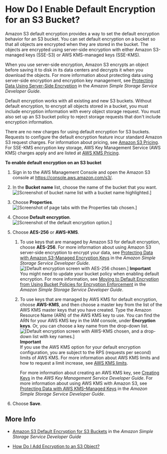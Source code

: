# How Do I Enable Default Encryption for an S3 Bucket?<a name="default-bucket-encryption"></a>

Amazon S3 default encryption provides a way to set the default encryption behavior for an S3 bucket\. You can set default encryption on a bucket so that all objects are encrypted when they are stored in the bucket\. The objects are encrypted using server\-side encryption with either Amazon S3\-managed keys \(SSE\-S3\) or AWS KMS\-managed keys \(SSE\-KMS\)\. 

When you use server\-side encryption, Amazon S3 encrypts an object before saving it to disk in its data centers and decrypts it when you download the objects\. For more information about protecting data using server\-side encryption and encryption key management, see [Protecting Data Using Server\-Side Encryption](http://docs.aws.amazon.com/AmazonS3/latest/dev/serv-side-encryption.html) in the *Amazon Simple Storage Service Developer Guide*\.

Default encryption works with all existing and new S3 buckets\. Without default encryption, to encrypt all objects stored in a bucket, you must include encryption information with every object storage request\. You must also set up an S3 bucket policy to reject storage requests that don't include encryption information\. 

There are no new charges for using default encryption for S3 buckets\. Requests to configure the default encryption feature incur standard Amazon S3 request charges\. For information about pricing, see [Amazon S3 Pricing](https://aws.amazon.com/s3/pricing/)\. For SSE\-KMS encryption key storage, AWS Key Management Service \(AWS KMS\) charges apply and are listed at [AWS KMS Pricing](https://aws.amazon.com/kms/pricing/)\. 

**To enable default encryption on an S3 bucket**

1. Sign in to the AWS Management Console and open the Amazon S3 console at [https://console\.aws\.amazon\.com/s3/](https://console.aws.amazon.com/s3/)\.

1. In the **Bucket name** list, choose the name of the bucket that you want\.  
![\[Screenshot of bucket name list with a bucket name highlighted.\]](http://docs.aws.amazon.com/AmazonS3/latest/user-guide/images/choose-bucket-name.png)

1. Choose **Properties**\.  
![\[Screenshot of page tabs with the Properties tab chosen.\]](http://docs.aws.amazon.com/AmazonS3/latest/user-guide/images/choose-properties-tab.png)

1. Choose **Default encryption**\.  
![\[Screenshot of the default encryption option.\]](http://docs.aws.amazon.com/AmazonS3/latest/user-guide/images/choose-properties-default-encryption.png)

1. Choose **AES\-256** or **AWS\-KMS**\.

   1. To use keys that are managed by Amazon S3 for default encryption, choose **AES\-256**\. For more information about using Amazon S3 server\-side encryption to encrypt your data, see [Protecting Data with Amazon S3\-Managed Encryption Keys](http://docs.aws.amazon.com/AmazonS3/latest/dev/UsingServerSideEncryption.html) in the *Amazon Simple Storage Service Developer Guide*\.  
![\[Default encryption screen with AES-256 chosen.\]](http://docs.aws.amazon.com/AmazonS3/latest/user-guide/images/add-default-encryption-aes256.png)
**Important**  
You might need to update your bucket policy when enabling default encryption\. For more information, see [Moving to Default Encryption from Using Bucket Policies for Encryption Enforcement](http://docs.aws.amazon.com/AmazonS3/latest/dev/bucket-encryption.html#bucket-encryption-update-bucket-policy) in the *Amazon Simple Storage Service Developer Guide*\.

   1. To use keys that are managed by AWS KMS for default encryption, choose **AWS\-KMS**, and then choose a master key from the list of the AWS KMS master keys that you have created\. Type the Amazon Resource Name \(ARN\) of the AWS KMS key to use\. You can find the ARN for your AWS KMS key in the IAM console, under **Encryption keys**\. Or, you can choose a key name from the drop\-down list\.  
![\[Default encryption screen with AWS-KMS chosen, and a drop-down list with key
                names.\]](http://docs.aws.amazon.com/AmazonS3/latest/user-guide/images/add-default-encryption-kms-key.png)
**Important**  
If you use the AWS KMS option for your default encryption configuration, you are subject to the RPS \(requests per second\) limits of AWS KMS\. For more information about AWS KMS limits and how to request a limit increase, see [AWS KMS limits](http://docs.aws.amazon.com/kms/latest/developerguide/limits.html)\. 

      For more information about creating an AWS KMS key, see [Creating Keys](http://docs.aws.amazon.com/kms/latest/developerguide/UsingServerSideEncryption.html) in the *AWS Key Management Service Developer Guide*\. For more information about using AWS KMS with Amazon S3, see [Protecting Data with AWS KMS–Managed Keys](http://docs.aws.amazon.com/AmazonS3/latest/dev/UsingKMSEncryption.html) in the *Amazon Simple Storage Service Developer Guide*\.

1. Choose **Save**\.

## More Info<a name="default-bucket-encryption-moreinfo"></a>

+ [Amazon S3 Default Encryption for S3 Buckets](http://docs.aws.amazon.com/AmazonS3/latest/dev/bucket-encryption.html) in the *Amazon Simple Storage Service Developer Guide*

+ [How Do I Add Encryption to an S3 Object?](add-object-encryption.md)